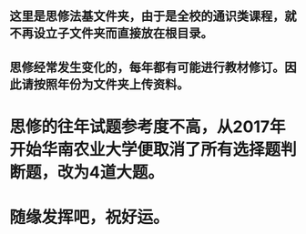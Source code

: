 ## 这里是思修法基文件夹，由于是全校的通识类课程，就不再设立子文件夹而直接放在根目录。

## 思修经常发生变化的，每年都有可能进行教材修订。因此请按照年份为文件夹上传资料。

# 思修的往年试题参考度不高，从2017年开始华南农业大学便取消了所有选择题判断题，改为4道大题。

# 随缘发挥吧，祝好运。
